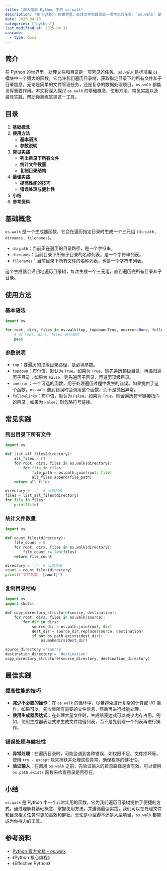 ```yaml
---
title: "深入探索 Python 中的 os.walk"
description: "在 Python 的世界里，处理文件和目录是一项常见的任务。`os.walk` 是标准库 `os` 模块中一个强大的函数，它允许我们遍历目录树，获取指定目录下的所有文件和子目录信息。无论是简单的文件管理任务，还是复杂的数据处理项目，`os.walk` 都能发挥重要作用。本文将深入探讨 `os.walk` 的基础概念、使用方法、常见实践以及最佳实践，帮助你熟练掌握这一工具。"
date: 2025-04-13
categories: ["python"]
last_modified_at: 2025-04-13
cascade:
  - type: docs
---
```


## 简介
在 Python 的世界里，处理文件和目录是一项常见的任务。`os.walk` 是标准库 `os` 模块中一个强大的函数，它允许我们遍历目录树，获取指定目录下的所有文件和子目录信息。无论是简单的文件管理任务，还是复杂的数据处理项目，`os.walk` 都能发挥重要作用。本文将深入探讨 `os.walk` 的基础概念、使用方法、常见实践以及最佳实践，帮助你熟练掌握这一工具。

<!-- more -->
## 目录
1. **基础概念**
2. **使用方法**
    - **基本语法**
    - **参数说明**
3. **常见实践**
    - **列出目录下所有文件**
    - **统计文件数量**
    - **复制目录结构**
4. **最佳实践**
    - **提高性能的技巧**
    - **错误处理与健壮性**
5. **小结**
6. **参考资料**

## 基础概念
`os.walk` 是一个生成器函数，它会在遍历指定目录时生成一个三元组 `(dirpath, dirnames, filenames)`。
- `dirpath`：当前正在遍历的目录路径，是一个字符串。
- `dirnames`：当前目录下所有子目录的名称列表，是一个字符串列表。
- `filenames`：当前目录下所有文件的名称列表，也是一个字符串列表。

这个生成器会递归地遍历目录树，每次生成一个三元组，直到遍历完所有目录和子目录。

## 使用方法
### 基本语法
```python
import os

for root, dirs, files in os.walk(top, topdown=True, onerror=None, followlinks=False):
    # 对 root, dirs, files 进行操作
    pass
```
### 参数说明
- `top`：要遍历的顶级目录路径，是必填参数。
- `topdown`：布尔值，默认为 `True`。如果为 `True`，则先遍历顶级目录，再递归遍历子目录；如果为 `False`，则先遍历子目录，再遍历顶级目录。
- `onerror`：一个可选的函数，用于处理遍历过程中发生的错误。如果提供了这个函数，`os.walk` 遇到错误时会调用这个函数，而不是抛出异常。
- `followlinks`：布尔值，默认为 `False`。如果为 `True`，则会遍历符号链接指向的目录；如果为 `False`，则忽略符号链接。

## 常见实践
### 列出目录下所有文件
```python
import os

def list_all_files(directory):
    all_files = []
    for root, dirs, files in os.walk(directory):
        for file in files:
            file_path = os.path.join(root, file)
            all_files.append(file_path)
    return all_files

directory = '.'  # 当前目录
files = list_all_files(directory)
for file in files:
    print(file)
```
### 统计文件数量
```python
import os

def count_files(directory):
    file_count = 0
    for root, dirs, files in os.walk(directory):
        file_count += len(files)
    return file_count

directory = '.'  # 当前目录
count = count_files(directory)
print(f"文件总数: {count}")
```
### 复制目录结构
```python
import os
import shutil

def copy_directory_structure(source, destination):
    for root, dirs, files in os.walk(source):
        for dir in dirs:
            source_dir = os.path.join(root, dir)
            dest_dir = source_dir.replace(source, destination)
            if not os.path.exists(dest_dir):
                os.makedirs(dest_dir)

source_directory ='source'
destination_directory = 'destination'
copy_directory_structure(source_directory, destination_directory)
```

## 最佳实践
### 提高性能的技巧
- **减少不必要的操作**：在 `os.walk` 的循环中，尽量避免进行复杂的计算或 I/O 操作。如果可以，先收集所有需要的文件信息，然后再进行批量处理。
- **使用生成器表达式**：在处理大量文件时，生成器表达式可以减少内存占用。例如，使用生成器表达式来生成文件路径列表，而不是先创建一个列表再进行操作。

### 错误处理与健壮性
- **异常处理**：在遍历目录时，可能会遇到各种错误，如权限不足、文件损坏等。使用 `try - except` 块来捕获并处理这些异常，确保程序的健壮性。
- **验证输入**：在调用 `os.walk` 之前，先验证输入的目录路径是否有效。可以使用 `os.path.exists` 函数来检查目录是否存在。

## 小结
`os.walk` 是 Python 中一个非常实用的函数，它为我们遍历目录树提供了便捷的方式。通过理解其基础概念、掌握使用方法，并遵循最佳实践，我们可以在处理文件和目录相关任务时更加高效和健壮。无论是小型脚本还是大型项目，`os.walk` 都能成为你得力的工具。

## 参考资料
- [Python 官方文档 - os.walk](https://docs.python.org/3/library/os.html#os.walk)
- 《Python 核心编程》
- 《Effective Python》